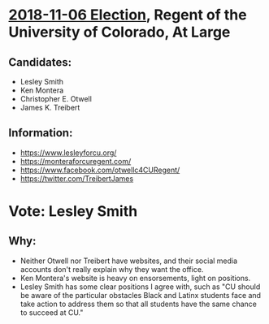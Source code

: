 # [2018-11-06 Election](../README.md), Regent of the University of Colorado, At Large

## Candidates:

* Lesley Smith
* Ken Montera
* Christopher E. Otwell
* James K. Treibert

## Information:

* https://www.lesleyforcu.org/
* https://monteraforcuregent.com/
* https://www.facebook.com/otwellc4CURegent/
* https://twitter.com/TreibertJames

# Vote: Lesley Smith

## Why:

* Neither Otwell nor Treibert have websites, and their social media accounts don't really explain why they want the office.
* Ken Montera's website is heavy on ensorsements, light on positions.
* Lesley Smith has some clear positions I agree with, such as "CU should be aware of the particular obstacles Black and Latinx students face and take action to address them so that all students have the same chance to succeed at CU."
